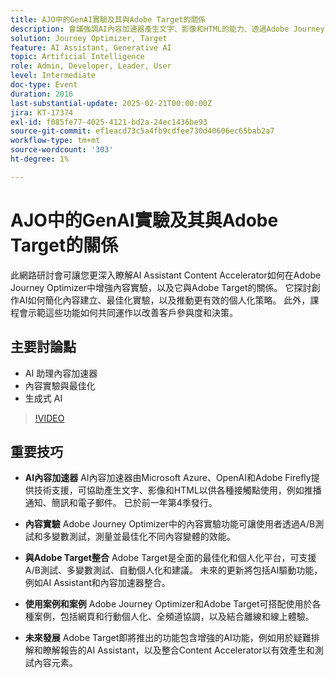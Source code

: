 ```yaml
---
title: AJO中的GenAI實驗及其與Adobe Target的關係
description: 會議強調AI內容加速器產生文字、影像和HTML的能力、透過Adobe Journey Optimizer進行內容實驗、與Adobe Target整合以進行最佳化和個人化、合併工具的各種使用案例以及包括增強型AI功能在內的未來發展。
solution: Journey Optimizer, Target
feature: AI Assistant, Generative AI
topic: Artificial Intelligence
role: Admin, Developer, Leader, User
level: Intermediate
doc-type: Event
duration: 2016
last-substantial-update: 2025-02-21T00:00:00Z
jira: KT-17374
exl-id: f085fe77-4025-4121-bd2a-24ec1436be93
source-git-commit: ef1eacd73c5a4fb9cdfee730d40606ec65bab2a7
workflow-type: tm+mt
source-wordcount: '303'
ht-degree: 1%

---
```


# AJO中的GenAI實驗及其與Adobe Target的關係

此網路研討會可讓您更深入瞭解AI Assistant Content Accelerator如何在Adobe Journey Optimizer中增強內容實驗，以及它與Adobe Target的關係。 它探討創作AI如何簡化內容建立、最佳化實驗，以及推動更有效的個人化策略。 此外，課程會示範這些功能如何共同運作以改善客戶參與度和決策。

## 主要討論點

* AI 助理內容加速器
* 內容實驗與最佳化
* 生成式 AI

>[!VIDEO](https://video.tv.adobe.com/v/3444453/?learn=on&enablevpops)

## 重要技巧

* **AI內容加速器** AI內容加速器由Microsoft Azure、OpenAI和Adobe Firefly提供技術支援，可協助產生文字、影像和HTML以供各種接觸點使用，例如推播通知、簡訊和電子郵件。 已於前一年第4季發行。

* **內容實驗** Adobe Journey Optimizer中的內容實驗功能可讓使用者透過A/B測試和多變數測試，測量並最佳化不同內容變體的效能。

* **與Adobe Target整合** Adobe Target是全面的最佳化和個人化平台，可支援A/B測試、多變數測試、自動個人化和建議。 未來的更新將包括AI驅動功能，例如AI Assistant和內容加速器整合。

* **使用案例和案例** Adobe Journey Optimizer和Adobe Target可搭配使用於各種案例，包括網頁和行動個人化、全頻道協調，以及結合離線和線上體驗。

* **未來發展** Adobe Target即將推出的功能包含增強的AI功能，例如用於疑難排解和瞭解報告的AI Assistant，以及整合Content Accelerator以有效產生和測試內容元素。
